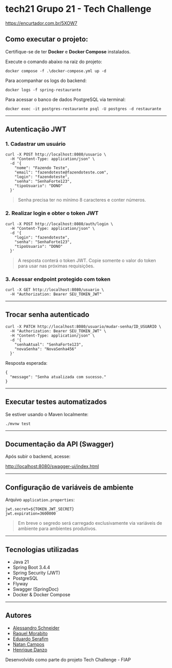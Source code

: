 # tech21 Grupo 21 - Tech Challenge 

https://encurtador.com.br/5XOW7

## Como executar o projeto:


Certifique-se de ter **Docker** e **Docker Compose** instalados.

Execute o comando abaixo na raiz do projeto:

```
docker compose -f .\docker-compose.yml up -d
```

Para acompanhar os logs do backend:

```
docker logs -f spring-restaurante
```

Para acessar o banco de dados PostgreSQL via terminal:

```
docker exec -it postgres-restaurante psql -U postgres -d restaurante
```

---

## Autenticação JWT

### 1. Cadastrar um usuário

```
curl -X POST http://localhost:8080/usuario \
  -H "Content-Type: application/json" \
  -d '{
    "nome": "Fazendo Teste",
    "email": "fazendoteste@fazendoteste.com",
    "login": "fazendoteste",
    "senha": "SenhaForte123",
    "tipoUsuario": "DONO"
  }'
```

> Senha precisa ter no mínimo 8 caracteres e conter números.

### 2. Realizar login e obter o token JWT

```
curl -X POST http://localhost:8080/auth/login \
  -H "Content-Type: application/json" \
  -d '{
    "login": "fazendoteste",
    "senha": "SenhaForte123",
    "tipoUsuario": "DONO"
  }'
```

> A resposta conterá o token JWT. Copie somente o valor do token para usar nas próximas requisições.

### 3. Acessar endpoint protegido com token

```
curl -X GET http://localhost:8080/usuario \
  -H "Authorization: Bearer SEU_TOKEN_JWT"
```

---

## Trocar senha autenticado

```
curl -X PATCH http://localhost:8080/usuario/mudar-senha/ID_USUARIO \
  -H "Authorization: Bearer SEU_TOKEN_JWT" \
  -H "Content-Type: application/json" \
  -d '{
    "senhaAtual": "SenhaForte123",
    "novaSenha": "NovaSenha456"
  }'
```

Resposta esperada:

```
{
  "message": "Senha atualizada com sucesso."
}
```

---

## Executar testes automatizados

Se estiver usando o Maven localmente:

```
./mvnw test
```

---

## Documentação da API (Swagger)

Após subir o backend, acesse:

[http://localhost:8080/swagger-ui/index.html](http://localhost:8080/swagger-ui/index.html)

---

## Configuração de variáveis de ambiente

Arquivo `application.properties`:

```
jwt.secret=${TOKEN_JWT_SECRET}
jwt.expiration=3600000
```

> Em breve o segredo será carregado exclusivamente via variáveis de ambiente para ambientes produtivos.

---

## Tecnologias utilizadas

- Java 21  
- Spring Boot 3.4.4  
- Spring Security (JWT)  
- PostgreSQL  
- Flyway  
- Swagger (SpringDoc)  
- Docker & Docker Compose  

---

## Autores

- [Alessandro Schneider](https://github.com/aschneider12)
- [Raquel Morabito](https://github.com/raquelmorabito)
- [Eduardo Serafim](https://github.com/EduardoSerafim)
- [Natan Campos](https://github.com/Tune-SKT)
- [Henrique Danzo](https://github.com/danzobiss)

Desenvolvido como parte do projeto Tech Challenge - FIAP
